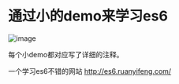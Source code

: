 # 通过小的demo来学习es6

![image](http://ww1.sinaimg.cn/orj480/795bf814gw1f8ilvv5yw9j20d008cwem.jpg)

每个小demo都对应写了详细的注释。

一个学习es6不错的网站 http://es6.ruanyifeng.com/
